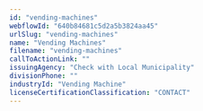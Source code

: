 ```yaml
---
id: "vending-machines"
webflowId: "640b84681c5d2a5b3824aa45"
urlSlug: "vending-machines"
name: "Vending Machines"
filename: "vending-machines"
callToActionLink: ""
issuingAgency: "Check with Local Municipality"
divisionPhone: ""
industryId: "Vending Machine"
licenseCertificationClassification: "CONTACT"
---
```

